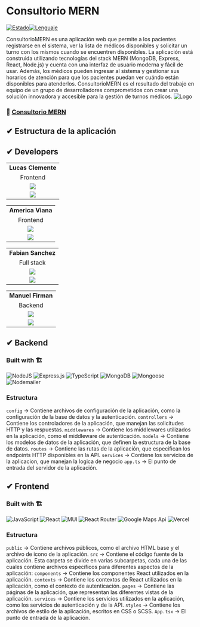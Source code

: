 # Consultorio MERN
[![Estado](https://img.shields.io/badge/estado-en%20progreso-blue)](https://github.com/user/proyecto)[![Lenguaje](https://img.shields.io/badge/lenguaje-javascript-yellow)](https://github.com/user/proyecto)

ConsultorioMERN es una aplicación web que permite a los pacientes registrarse en el sistema, ver la lista de médicos disponibles y solicitar un turno con los mismos cuando se encuentren disponibles. La aplicación está construida utilizando tecnologías del stack MERN (MongoDB, Express, React, Node.js) y cuenta con una interfaz de usuario moderna y fácil de usar. Además, los médicos pueden ingresar al sistema y gestionar sus horarios de atención para que los pacientes puedan ver cuándo están disponibles para atenderlos. ConsultorioMERN es el resultado del trabajo en equipo de un grupo de desarrolladores comprometidos con crear una solución innovadora y accesible para la gestión de turnos médicos.
![Logo](https://media.discordapp.net/attachments/1088113388846071859/1090626722514345985/Logo_mern.png)



### 🔗 <a href="consultoriomern.vercel.app/">Consultorio MERN</a>


## ✔ Estructura de la aplicación


## ✔ Developers
||
|:-:|
| **Lucas Clemente** |
| Frontend |
| <a href="https://github.com/lucasclemente08"><img src="https://img.shields.io/badge/github-%23121011.svg?&style=for-the-badge&logo=github&logoColor=white"/></a> |
| <a href="https://www.linkedin.com/in/lucas-clemente-front-end-developer/"><img src="https://img.shields.io/badge/linkedin%20-%230077B5.svg?&style=for-the-badge&logo=linkedin&logoColor=white"/></a> |

||
|:-:|
| **America Viana** |
| Frontend |
| <a href="https://github.com/amerikv220"><img src="https://img.shields.io/badge/github-%23121011.svg?&style=for-the-badge&logo=github&logoColor=white"/></a> |
| <a href=""><img src="https://img.shields.io/badge/linkedin%20-%230077B5.svg?&style=for-the-badge&logo=linkedin&logoColor=white"/></a> |

||
|:-:|
| **Fabian Sanchez** |
| Full stack |
| <a href="https://github.com/fabisanz-dev"><img src="https://img.shields.io/badge/github-%23121011.svg?&style=for-the-badge&logo=github&logoColor=white"/></a> |
| <a href="https://www.linkedin.com/in/fabian-sanchez-j/"><img src="https://img.shields.io/badge/linkedin%20-%230077B5.svg?&style=for-the-badge&logo=linkedin&logoColor=white"/></a> |

||
|:-:|
| **Manuel Firman** |
| Backend |
| <a href="https://github.com/manuelfirman"><img src="https://img.shields.io/badge/github-%23121011.svg?&style=for-the-badge&logo=github&logoColor=white"/></a> |
| <a href="https://www.linkedin.com/in/manuel-firman/"><img src="https://img.shields.io/badge/linkedin%20-%230077B5.svg?&style=for-the-badge&logo=linkedin&logoColor=white"/></a> |



## ✔ Backend
### Built with 🏗️
![NodeJS](https://img.shields.io/badge/Node.js-6DA55F?style=for-the-badge&logo=Node.js&logoColor=white) ![Express.js](https://img.shields.io/badge/Express.js-%23404d59.svg?style=for-the-badge&logo=Express&logoColor=%2361DAFB) ![TypeScript](https://img.shields.io/badge/TypeScript-blue.svg?style=for-the-badge&logo=TypeScript&logoColor=white) ![MongoDB](https://img.shields.io/badge/MongoDB-%234ea94b.svg?style=for-the-badge&logo=MongoDB&logoColor=white) ![Mongoose](https://img.shields.io/badge/Mongoose-%2320232a.svg?style=for-the-badge&logo=Mongoose&logoColor=%%2361DAFB) ![Nodemailer](https://img.shields.io/badge/Nodemailer-0F9DCE?style=for-the-badge&logo=Nodemailer&logoColor=fff)

### Estructura
`config` -> Contiene archivos de configuración de la aplicación, como la configuración de la base de datos y la autenticación.
`controllers` -> Contiene los controladores de la aplicación, que manejan las solicitudes HTTP y las respuestas.
`middlewares` -> Contiene los middlewares utilizados en la aplicación, como el middleware de autenticación.
`models` -> Contiene los modelos de datos de la aplicación, que definen la estructura de la base de datos.
`routes` -> Contiene las rutas de la aplicación, que especifican los endpoints HTTP disponibles en la API.
`services` -> Contiene los servicios de la aplicacion, que manejan la logica de negocio
`app.ts` -> El punto de entrada del servidor de la aplicación.

## ✔ Frontend
### Built with 🏗️
![JavaScript](https://img.shields.io/badge/JavaScript-%23323330.svg?style=for-the-badge&logo=Javascript&logoColor=%23F7DF1E) ![React](https://img.shields.io/badge/React-149eca?style=for-the-badge&logo=react&logoColor=fff) ![MUI](https://img.shields.io/badge/MUI-007FFF?style=for-the-badge&logo=MUI&logoColor=fff) ![React Router](https://img.shields.io/badge/React_Router-000?style=for-the-badge&logo=reactrouter&logoColor=fff) ![Google Maps Api](https://img.shields.io/badge/Google_Maps_Api-DE4032?style=for-the-badge&logo=GoogleMaps&logoColor=fff) ![Vercel](https://img.shields.io/badge/vercel%20-%23000000.svg?&style=for-the-badge&logo=vercel&logoColor=white)

### Estructura
`public` -> Contiene archivos públicos, como el archivo HTML base y el archivo de icono de la aplicación.
`src` -> Contiene el código fuente de la aplicación. Esta carpeta se divide en varias subcarpetas, cada una de las cuales contiene archivos específicos para diferentes aspectos de la aplicación:
`components` -> Contiene los componentes React utilizados en la aplicación.
`contexts` -> Contiene los contextos de React utilizados en la aplicación, como el contexto de autenticación.
`pages` -> Contiene las páginas de la aplicación, que representan las diferentes vistas de la aplicación.
`services` -> Contiene los servicios utilizados en la aplicación, como los servicios de autenticación y de la API.
`styles` -> Contiene los archivos de estilo de la aplicación, escritos en CSS o SCSS.
`App.tsx` -> El punto de entrada de la aplicación.
